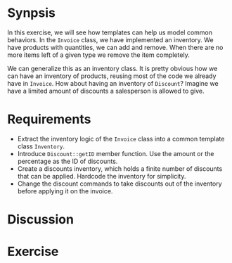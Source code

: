 # Synpsis
In this exercise, we will see how templates can help us model common behaviors. In the `Invoice` class, we have implemented an inventory. We have products with quantities, we can add and remove. When there are no more items left of a given type we remove the item completely. 

We can generalize this as an inventory class. It is pretty obvious how we can have an inventory of products, reusing most of the code we already have in `Invoice`. How about having an inventory of `Discount`? Imagine we have a limited amount of discounts a salesperson is allowed to give.

# Requirements

* Extract the inventory logic of the `Invoice` class into a common template class `Inventory`.
* Introduce `Discount::getID` member function. Use the amount or the percentage as the ID of discounts.
* Create a discounts inventory, which holds a finite number of discounts that can be applied. Hardcode the inventory for simplicity.
* Change the discount commands to take discounts out of the inventory before applying it on the invoice.

# Discussion

# Exercise
